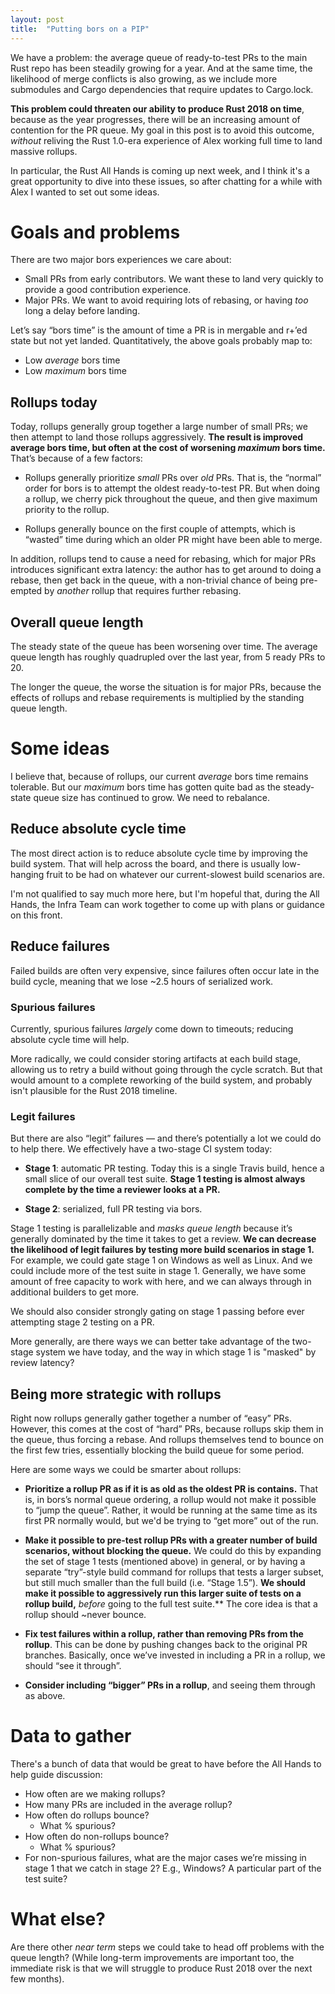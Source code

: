 ```yaml
---
layout: post
title:  "Putting bors on a PIP"
---
```


We have a problem: the average queue of ready-to-test PRs to the main Rust repo
has been steadily growing for a year. And at the same time, the likelihood of
merge conflicts is also growing, as we include more submodules and Cargo
dependencies that require updates to Cargo.lock.

**This problem could threaten our ability to produce Rust 2018 on time**,
because as the year progresses, there will be an increasing amount of contention
for the PR queue. My goal in this post is to avoid this outcome, *without*
reliving the Rust 1.0-era experience of Alex working full time to land massive
rollups.

In particular, the Rust All Hands is coming up next week, and I think it's a
great opportunity to dive into these issues, so after chatting for a while with
Alex I wanted to set out some ideas.

# Goals and problems

There are two major bors experiences we care about:

- Small PRs from early contributors. We want these to land very quickly to
  provide a good contribution experience.
- Major PRs. We want to avoid requiring lots of rebasing, or having *too* long a
  delay before landing.

Let’s say “bors time” is the amount of time a PR is in mergable and r+’ed state
but not yet landed. Quantitatively, the above goals probably map to:

- Low *average* bors time
- Low *maximum* bors time

## Rollups today

Today, rollups generally group together a large number of small PRs; we then
attempt to land those rollups aggressively. **The result is improved average
bors time, but often at the cost of worsening _maximum_ bors time.**
That’s because of a few factors:

- Rollups generally prioritize *small* PRs over *old* PRs. That is, the “normal”
  order for bors is to attempt the oldest ready-to-test PR. But when doing a
  rollup, we cherry pick throughout the queue, and then give maximum priority to
  the rollup.


- Rollups generally bounce on the first couple of attempts, which is “wasted”
  time during which an older PR might have been able to merge.

In addition, rollups tend to cause a need for rebasing, which for major PRs
introduces significant extra latency: the author has to get around to doing a
rebase, then get back in the queue, with a non-trivial chance of being
pre-empted by *another* rollup that requires further rebasing.

## Overall queue length

The steady state of the queue has been worsening over time. The average queue
length has roughly quadrupled over the last year, from 5 ready PRs to 20.

The longer the queue, the worse the situation is for major PRs, because the
effects of rollups and rebase requirements is multiplied by the standing queue
length.

# Some ideas

I believe that, because of rollups, our current *average* bors time remains
tolerable. But our *maximum* bors time has gotten quite bad as the steady-state
queue size has continued to grow. We need to rebalance.

## Reduce absolute cycle time

The most direct action is to reduce absolute cycle time by improving the build
system. That will help across the board, and there is usually low-hanging fruit
to be had on whatever our current-slowest build scenarios are.

I'm not qualified to say much more here, but I'm hopeful that, during the All
Hands, the Infra Team can work together to come up with plans or guidance on
this front.

## Reduce failures

Failed builds are often very expensive, since failures often occur late in the
build cycle, meaning that we lose ~2.5 hours of serialized work.

### Spurious failures

Currently, spurious failures *largely* come down to timeouts; reducing absolute
cycle time will help.

More radically, we could consider storing artifacts at each build stage,
allowing us to retry a build without going through the cycle scratch. But that
would amount to a complete reworking of the build system, and probably isn't
plausible for the Rust 2018 timeline.

### Legit failures

But there are also “legit” failures — and there’s potentially a lot we could do
to help there. We effectively have a two-stage CI system today:

- **Stage 1**: automatic PR testing. Today this is a single Travis build, hence
  a small slice of our overall test suite. **Stage 1 testing is almost always
  complete by the time a reviewer looks at a PR.**

- **Stage 2**: serialized, full PR testing via bors.

Stage 1 testing is parallelizable and *masks queue length* because it’s
generally dominated by the time it takes to get a review. **We can decrease the
likelihood of legit failures by testing more build scenarios in stage 1.** For
example, we could gate stage 1 on Windows as well as Linux. And we could include
more of the test suite in stage 1. Generally, we have some amount of free
capacity to work with here, and we can always through in additional builders to
get more.

We should also consider strongly gating on stage 1 passing before ever
attempting stage 2 testing on a PR.

More generally, are there ways we can better take advantage of the two-stage
system we have today, and the way in which stage 1 is "masked" by review
latency?

## Being more strategic with rollups

Right now rollups generally gather together a number of “easy” PRs. However,
this comes at the cost of “hard” PRs, because rollups skip them in the queue,
thus forcing a rebase. And rollups themselves tend to bounce on the first few
tries, essentially blocking the build queue for some period.

Here are some ways we could be smarter about rollups:

- **Prioritize a rollup PR as if it is as old as the oldest PR is contains.**
  That is, in bors’s normal queue ordering, a rollup would not make it possible
  to “jump the queue”. Rather, it would be running at the same time as its first
  PR normally would, but we'd be trying to “get more” out of the run.

- **Make it possible to pre-test rollup PRs with a greater number of build
  scenarios, without blocking the queue.** We could do this by expanding the set
  of stage 1 tests (mentioned above) in general, or by having a separate
  “try”-style build command for rollups that tests a larger subset, but still
  much smaller than the full build (i.e. “Stage 1.5”). **We should make it
  possible to aggressively run this larger suite of tests on a rollup build,**
  _before_ going to the full test suite.** The core idea is that a rollup should
  ~never bounce.

- **Fix test failures within a rollup, rather than removing PRs from the
  rollup**. This can be done by pushing changes back to the original PR
  branches. Basically, once we’ve invested in including a PR in a rollup, we
  should “see it through”.

- **Consider including “bigger” PRs in a rollup**, and seeing them through as
  above.

# Data to gather

There's a bunch of data that would be great to have before the All Hands to help
guide discussion:

- How often are we making rollups?
- How many PRs are included in the average rollup?
- How often do rollups bounce?
  - What % spurious?
- How often do non-rollups bounce?
  - What % spurious?
- For non-spurious failures, what are the major cases we’re missing in stage 1
  that we catch in stage 2? E.g., Windows? A particular part of the test suite?

# What else?

Are there other *near term* steps we could take to head off problems with the
queue length? (While long-term improvements are important too, the immediate
risk is that we will struggle to produce Rust 2018 over the next few months).
